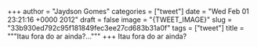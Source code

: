 
+++
author = "Jaydson Gomes"
categories = ["tweet"]
date = "Wed Feb 01 23:21:16 +0000 2012"
draft = false
image = "{TWEET_IMAGE}"
slug = "33b930ed792c95f181849fec3ee27cd683b31a0f"
tags = ["tweet"]
title = """Itau fora do ar ainda?..."""
+++
Itau fora do ar ainda?
